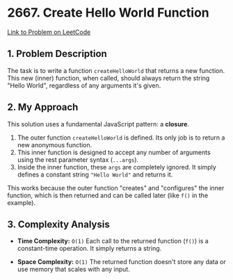 # 2667. Create Hello World Function

[Link to Problem on LeetCode](https://leetcode.com/problems/create-hello-world-function/)

## 1. Problem Description

The task is to write a function `createHelloWorld` that returns a new function. This new (inner) function, when called, should always return the string "Hello World", regardless of any arguments it's given.

## 2. My Approach

This solution uses a fundamental JavaScript pattern: a **closure**.

1.  The outer function `createHelloWorld` is defined. Its only job is to return a new anonymous function.
2.  This inner function is designed to accept any number of arguments using the rest parameter syntax (`...args`).
3.  Inside the inner function, these `args` are completely ignored. It simply defines a constant string `"Hello World"` and returns it.

This works because the outer function "creates" and "configures" the inner function, which is then returned and can be called later (like `f()` in the example).

## 3. Complexity Analysis

* **Time Complexity:** `O(1)`
    Each call to the returned function (`f()`) is a constant-time operation. It simply returns a string.

* **Space Complexity:** `O(1)`
    The returned function doesn't store any data or use memory that scales with any input.